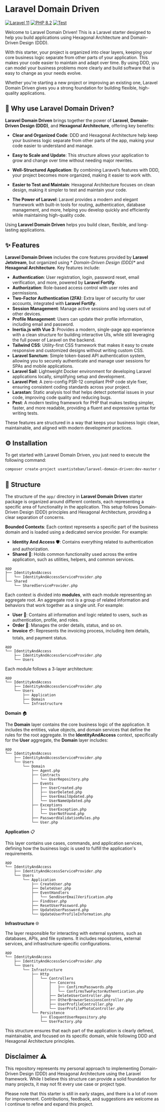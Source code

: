 # Laravel Domain Driven

<a href="https://laravel.com/docs/11.x"><img src="https://img.shields.io/badge/Laravel-11-FF2D20.svg?style=flat&logo=laravel" alt="Laravel 11"/></a>
<a href="https://www.php.net/releases/8.2/en.php"><img src="https://img.shields.io/badge/PHP-8.2-777BB4.svg?style=flat&logo=php" alt="PHP 8.2"/></a>
<a href="https://github.com/othercodes/laravel-domain-driven/actions/workflows/test.yml"><img src="https://github.com/othercodes/laravel-domain-driven/actions/workflows/test.yml/badge.svg" alt="Test"/></a>

Welcome to Laravel Domain Driven! This is a Laravel starter designed to help you build applications using Hexagonal
Architecture and Domain-Driven Design (DDD).

With this starter, your project is organized into clear layers, keeping your core business logic separate from other
parts of your application. This makes your code easier to maintain and adapt over time. By using DDD, you can model your
business problems more clearly and build software that is easy to change as your needs evolve.

Whether you're starting a new project or improving an existing one, Laravel Domain Driven gives you a strong foundation
for building flexible, high-quality applications.

## 🤔 Why use Laravel Domain Driven?

**Laravel Domain Driven** brings together the power of **Laravel**, **Domain-Driven Design (DDD)**, and **Hexagonal
Architecture**, offering key benefits:

- **Clear and Organized Code**: DDD and Hexagonal Architecture help keep your business logic separate from other parts
  of the app, making your code easier to understand and manage.

- **Easy to Scale and Update**: This structure allows your application to grow and change over time without needing
  major rewrites.

- **Well-Structured Application**: By combining Laravel’s features with DDD, your project becomes more organized, making
  it easier to work with.

- **Easier to Test and Maintain**: Hexagonal Architecture focuses on clean design, making it simpler to test and
  maintain your code.

- **The Power of Laravel**: Laravel provides a modern and elegant framework with built-in tools for routing,
  authentication, database management, and more, helping you develop quickly and efficiently while maintaining
  high-quality code.

Using **Laravel Domain Driven** helps you build clean, flexible, and long-lasting applications.

## ✨ Features

**Laravel Domain Driven** includes the core features provided by **Laravel Jetstream**, but organized using *
*Domain-Driven Design (DDD)** and **Hexagonal Architecture**. Key features include:

- **Authentication**: User registration, login, password reset, email verification, and more, powered by **Laravel
  Fortify**.
- **Authorization**: Role-based access control with user roles and permissions.
- **Two-Factor Authentication (2FA)**: Extra layer of security for user accounts, integrated with **Laravel Fortify**.
- **Session Management**: Manage active sessions and log users out of other devices.
- **Profile Management**: Users can update their profile information, including email and password.
- **Inertia.js with Vue 3**: Provides a modern, single-page app experience with a clean structure for building
  interactive UIs, while still leveraging the full power of Laravel on the backend.
- **Tailwind CSS**: Utility-first CSS framework that makes it easy to create responsive and customized designs without
  writing custom CSS.
- **Laravel Sanctum**: Simple token-based API authentication system, allowing you to securely authenticate and manage
  user sessions for SPAs and mobile applications.
- **Laravel Sail**: Lightweight Docker environment for developing Laravel applications locally, simplifying setup and
  development.
- **Laravel Pint**: A zero-config PSR-12 compliant PHP code style fixer, ensuring consistent coding standards across
  your project.
- **Larastan**: Static analysis tool that helps detect potential issues in your code, improving code quality and
  reducing bugs.
- **Pest**: A modern testing framework for PHP that makes testing simpler, faster, and more readable, providing a fluent
  and expressive syntax for writing tests.

These features are structured in a way that keeps your business logic clean, maintainable, and aligned with modern
development practices.

## ⚙️ Installation

To get started with Laravel Domain Driven, you just need to execute the following command:

```bash
composer create-project usantisteban/laravel-domain-driven:dev-master my-app
```

## 📁 Structure

The structure of the `app/` directory in **Laravel Domain Driven** starter package is organized around different
contexts, each representing a specific area of functionality in the application. This setup follows Domain-Driven
Design (DDD) principles and Hexagonal Architecture, providing a clear separation of concerns.

**Bounded Contexts**: Each context represents a specific part of the business domain and is loaded using a dedicated
service provider. For example:

* **Identity And Access** 🛡️: Contains everything related to authentication and authorization.
* **Shared** 🔄: Holds common functionality used across the entire application, such as utilities, helpers, and common
  services.

```
app
├── IdentityAndAccess
│   └── IdentityAndAccessServiceProvider.php
└── Shared
    └── SharedServiceProvider.php
```

Each context is divided into **modules**, with each module representing an aggregate root. An aggregate root is a group
of related information and behaviors that work together as a single unit. For example:

* **User** 👤: Contains all information and logic related to users, such as authentication, profile, and roles.
* **Order** 🛒: Manages the order details, status, and so on.
* **Invoice** 💳: Represents the invoicing process, including item details, totals, and payment status.

```
app
└── IdentityAndAccess
    ├── IdentityAndAccessServiceProvider.php
    └── Users
```

Each module follows a 3-layer architecture:

```
app
└── IdentityAndAccess
    ├── IdentityAndAccessServiceProvider.php
    └── Users
        ├── Application
        ├── Domain
        └── Infrastructure
```

**Domain** 🏠

The **Domain** layer contains the core business logic of the application. It includes the entities, value objects, and
domain services that define the rules for the root aggregate. In the **IdentityAndAccess** context, specifically for the
**User** aggregate, the **Domain** layer includes:

```
app
└── IdentityAndAccess
    ├── IdentityAndAccessServiceProvider.php
    └── Users
        └── Domain
            ├── Agent.php
            ├── Contracts
            │   └── UserRepository.php
            ├── Events
            │   ├── UserCreated.php
            │   ├── UserDeleted.php
            │   ├── UserEmailUpdated.php
            │   └── UserNameUpdated.php
            ├── Exceptions
            │   ├── UserException.php
            │   └── UserNotFound.php
            ├── PasswordValidationRules.php
            └── User.php

```

**Application** 📋

This layer contains use cases, commands, and application services, defining how the business logic is used to
fulfill the application's requirements.

```
app
└── IdentityAndAccess
    ├── IdentityAndAccessServiceProvider.php
    └── Users
        └── Application
            ├── CreateUser.php
            ├── DeleteUser.php
            ├── EventHandlers
            │   └── SendUserEmailVerification.php
            ├── FindUser.php
            ├── ResetUserPassword.php
            ├── UpdateUserPassword.php
            └── UpdateUserProfileInformation.php
```

**Infrastructure** 🌐

The layer responsible for interacting with external systems, such as databases, APIs, and file systems. It includes
repositories, external services, and infrastructure-specific configurations.

```
app
└── IdentityAndAccess
    ├── IdentityAndAccessServiceProvider.php
    └── Users
        └── Infrastructure
            ├── Http
            │   └── Controllers
            │       ├── Concerns
            │       │   ├── ConfirmsPasswords.php
            │       │   └── ConfirmsTwoFactorAuthentication.php
            │       ├── DeleteUserController.php
            │       ├── OtherBrowserSessionsController.php
            │       ├── UserProfileController.php
            │       └── UserProfilePhotoController.php
            └── Persistence
                ├── EloquentUserRepository.php
                └── UserFactory.php
```

This structure ensures that each part of the application is clearly defined, maintainable, and focused on its specific
domain, while following DDD and Hexagonal Architecture principles.

## Disclaimer ⚠️

This repository represents my personal approach to implementing Domain-Driven Design (DDD) and Hexagonal Architecture
using the Laravel framework. While I believe this structure can provide a solid foundation for many projects, it may not
fit every use case or project type.

Please note that this starter is still in early stages, and there is a lot of room for improvement. Contributions,
feedback, and suggestions are welcome as I continue to refine and expand this project.
